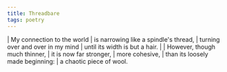 ```yaml
---
title: Threadbare
tags: poetry
---
```


| My connection to the world
| is narrowing like a spindle's thread,
| turning over and over in my mind
| until its width is but a hair.
|
| However, though much thinner,
| it is now far stronger,
| more cohesive,
| than its loosely made beginning:
| a chaotic piece of wool.
